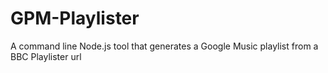 # GPM-Playlister
A command line Node.js tool that generates a Google Music playlist from a BBC Playlister url
